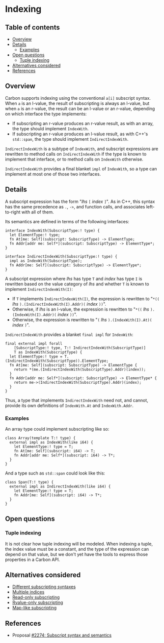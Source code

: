 # Indexing

<!--
Part of the Carbon Language project, under the Apache License v2.0 with LLVM
Exceptions. See /LICENSE for license information.
SPDX-License-Identifier: Apache-2.0 WITH LLVM-exception
-->

<!-- toc -->

## Table of contents

-   [Overview](#overview)
-   [Details](#details)
    -   [Examples](#examples)
-   [Open questions](#open-questions)
    -   [Tuple indexing](#tuple-indexing)
-   [Alternatives considered](#alternatives-considered)
-   [References](#references)

<!-- tocstop -->

## Overview

Carbon supports indexing using the conventional `a[i]` subscript syntax. When
`a` is an l-value, the result of subscripting is always an l-value, but when `a`
is an r-value, the result can be an l-value or an r-value, depending on which
interface the type implements:

-   If subscripting an r-value produces an r-value result, as with an array, the
    type should implement `IndexWith`.
-   If subscripting an r-value produces an l-value result, as with C++'s
    `std::span`, the type should implement `IndirectIndexWith`.

`IndirectIndexWith` is a subtype of `IndexWith`, and subscript expressions are
rewritten to method calls on `IndirectIndexWith` if the type is known to
implement that interface, or to method calls on `IndexWith` otherwise.

`IndirectIndexWith` provides a final blanket `impl` of `IndexWith`, so a type
can implement at most one of those two interfaces.

## Details

A subscript expression has the form "_lhs_ `[` _index_ `]`". As in C++, this
syntax has the same precedence as `.`, `->`, and function calls, and associates
left-to-right with all of them.

Its semantics are defined in terms of the following interfaces:

```
interface IndexWith(SubscriptType:! type) {
  let ElementType:! type;
  fn At[me: Self](subscript: SubscriptType) -> ElementType;
  fn Addr[addr me: Self*](subscript: SubscriptType) -> ElementType*;
}

interface IndirectIndexWith(SubscriptType:! type) {
  impl as IndexWith(SubscriptType);
  fn Addr[me: Self](subscript: SubscriptType) -> ElementType*;
}
```

A subscript expression where _lhs_ has type `T` and _index_ has type `I` is
rewritten based on the value category of _lhs_ and whether `T` is known to
implement `IndirectIndexWith(I)`:

-   If `T` implements `IndirectIndexWith(I)`, the expression is rewritten to
    "`*((` _lhs_ `).(IndirectIndexWith(I).Addr)(` _index_ `))`".
-   Otherwise, if _lhs_ is an l-value, the expression is rewritten to "`*((`
    _lhs_ `).(IndexWith(I).Addr)(` _index_ `))`".
-   Otherwise, the expression is rewritten to "`(` _lhs_ `).(IndexWith(I).At)(`
    _index_ `)`".

`IndirectIndexWith` provides a blanket `final impl` for `IndexWith`:

```
final external impl forall
    [SubscriptType:! type, T:! IndirectIndexWith(SubscriptType)]
    T as IndexWith(SubscriptType) {
  let ElementType:! type = T.(IndirectIndexWith(SubscriptType)).ElementType;
  fn At[me: Self](subscript: SubscriptType) -> ElementType {
    return *(me.(IndirectIndexWith(SubscriptType).Addr)(index));
  }
  fn Addr[addr me: Self*](subscript: SubscriptType) -> ElementType* {
    return me->(IndirectIndexWith(SubscriptType).Addr)(index);
  }
}
```

Thus, a type that implements `IndirectIndexWith` need not, and cannot, provide
its own definitions of `IndexWith.At` and `IndexWith.Addr`.

### Examples

An array type could implement subscripting like so:

```
class Array(template T:! type) {
  external impl as IndexWith(like i64) {
    let ElementType:! type = T;
    fn At[me: Self](subscript: i64) -> T;
    fn Addr[addr me: Self*](subscript: i64) -> T*;
  }
}
```

And a type such as `std::span` could look like this:

```
class Span(T:! type) {
  external impl as IndirectIndexWith(like i64) {
    let ElementType:! type = T;
    fn Addr[me: Self](subscript: i64) -> T*;
  }
}
```

## Open questions

### Tuple indexing

It is not clear how tuple indexing will be modeled. When indexing a tuple, the
index value must be a constant, and the type of the expression can depend on
that value, but we don't yet have the tools to express those properties in a
Carbon API.

## Alternatives considered

-   [Different subscripting syntaxes](/proposals/p2274.md#different-subscripting-syntaxes)
-   [Multiple indices](/proposals/p2274.md#multiple-indices)
-   [Read-only subscripting](/proposals/p2274.md#read-only-subscripting)
-   [Rvalue-only subscripting](/proposals/p2274.md#rvalue-only-subscripting)
-   [Map-like subscripting](/proposals/p2274.md#map-like-subscripting)

## References

-   Proposal
    [#2274: Subscript syntax and semantics](https://github.com/carbon-language/carbon-lang/pull/2274)
